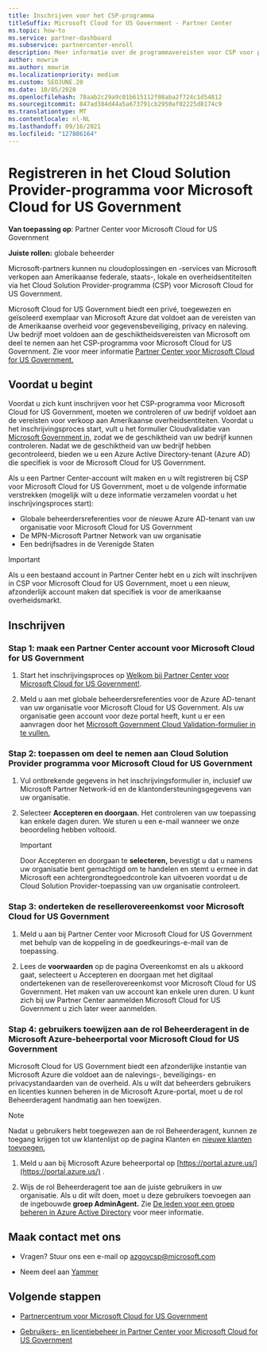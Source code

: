 ```yaml
---
title: Inschrijven voor het CSP-programma
titleSuffix: Microsoft Cloud for US Government - Partner Center
ms.topic: how-to
ms.service: partner-dashboard
ms.subservice: partnercenter-enroll
description: Meer informatie over de programmavereisten voor CSP voor partners die zich willen inschrijven in Cloud Solution Provider programma voor Microsoft Cloud for US Government.
author: mowrim
ms.author: mowrim
ms.localizationpriority: medium
ms.custom: SEOJUNE.20
ms.date: 10/05/2020
ms.openlocfilehash: 78aab2c29a9c01b615112f08aba2f724c1d54812
ms.sourcegitcommit: 847ad384d44a5a673791cb2950af02225d8174c9
ms.translationtype: MT
ms.contentlocale: nl-NL
ms.lasthandoff: 09/16/2021
ms.locfileid: "127886164"
---
```

# <a name="enroll-in-the-cloud-solution-provider-program-for-microsoft-cloud-for-us-government"></a>Registreren in het Cloud Solution Provider-programma voor Microsoft Cloud for US Government

**Van toepassing op**: Partner Center voor Microsoft Cloud for US Government

**Juiste rollen:** globale beheerder

Microsoft-partners kunnen nu cloudoplossingen en -services van Microsoft verkopen aan Amerikaanse federale, staats-, lokale en overheidsentiteiten via het Cloud Solution Provider-programma (CSP) voor Microsoft Cloud for US Government.

Microsoft Cloud for US Government biedt een privé, toegewezen en geïsoleerd exemplaar van Microsoft Azure dat voldoet aan de vereisten van de Amerikaanse overheid voor gegevensbeveiliging, privacy en naleving. Uw bedrijf moet voldoen aan de geschiktheidsvereisten van Microsoft om deel te nemen aan het CSP-programma voor Microsoft Cloud for US Government. Zie voor meer informatie [Partner Center voor Microsoft Cloud for US Government.](partner-center-for-microsoft-us-govt-cloud.md)

## <a name="before-you-begin"></a>Voordat u begint

Voordat u zich kunt inschrijven voor het CSP-programma voor Microsoft Cloud for US Government, moeten we controleren of uw bedrijf voldoet aan de vereisten voor verkoop aan Amerikaanse overheidsentiteiten. Voordat u het inschrijvingsproces start, vult u het formulier Cloudvalidatie van [Microsoft Government in,](https://azuregov.microsoft.com/csp) zodat we de geschiktheid van uw bedrijf kunnen controleren. Nadat we de geschiktheid van uw bedrijf hebben gecontroleerd, bieden we u een Azure Active Directory-tenant (Azure AD) die specifiek is voor de Microsoft Cloud for US Government.  

Als u een Partner Center-account wilt maken en u wilt registreren bij CSP voor Microsoft Cloud for US Government, moet u de volgende informatie verstrekken (mogelijk wilt u deze informatie verzamelen voordat u het inschrijvingsproces start):

- Globale beheerdersreferenties voor de nieuwe Azure AD-tenant van uw organisatie voor Microsoft Cloud for US Government
- De MPN-Microsoft Partner Network van uw organisatie
- Een bedrijfsadres in de Verenigde Staten

> [!IMPORTANT]  
> Als u een bestaand account in Partner Center hebt en u zich wilt inschrijven in CSP voor Microsoft Cloud for US Government, moet u een nieuw, afzonderlijk account maken dat specifiek is voor de amerikaanse overheidsmarkt.

## <a name="how-to-enroll"></a>Inschrijven

### <a name="step-1---create-a-partner-center-account-for-microsoft-cloud-for-us-government"></a>Stap 1: maak een Partner Center account voor Microsoft Cloud for US Government

1. Start het inschrijvingsproces op [Welkom bij Partner Center voor Microsoft Cloud for US Government!](https://partnercenter.microsoft.com/register/resellerusgjoinnow).

2. Meld u aan met globale beheerdersreferenties voor de Azure AD-tenant van uw organisatie voor Microsoft Cloud for US Government. Als uw organisatie geen account voor deze portal heeft, kunt u er een aanvragen door het [Microsoft Government Cloud Validation-formulier in te vullen.](https://azuregov.microsoft.com/csp)

### <a name="step-2---apply-to-participate-in-the-cloud-solution-provider-program-for-microsoft-cloud-for-us-government"></a>Stap 2: toepassen om deel te nemen aan Cloud Solution Provider programma voor Microsoft Cloud for US Government

1. Vul ontbrekende gegevens in het inschrijvingsformulier in, inclusief uw Microsoft Partner Network-id en de klantondersteuningsgegevens van uw organisatie.

2. Selecteer **Accepteren en doorgaan.** Het controleren van uw toepassing kan enkele dagen duren. We sturen u een e-mail wanneer we onze beoordeling hebben voltooid.

   > [!IMPORTANT]
   > Door Accepteren en doorgaan te **selecteren,** bevestigt u dat u namens uw organisatie bent gemachtigd om te handelen en stemt u ermee in dat Microsoft een achtergrondtegoedcontrole kan uitvoeren voordat u de Cloud Solution Provider-toepassing van uw organisatie controleert.

### <a name="step-3---sign-the-reseller-agreement-for-microsoft-cloud-for-us-government"></a>Stap 3: onderteken de resellerovereenkomst voor Microsoft Cloud for US Government

1. Meld u aan bij Partner Center voor Microsoft Cloud for US Government met behulp van de koppeling in de goedkeurings-e-mail van de toepassing.

2. Lees de **voorwaarden** op de pagina Overeenkomst en  als u akkoord gaat, selecteert u Accepteren en doorgaan met het digitaal ondertekenen van de resellerovereenkomst voor Microsoft Cloud for US Government. Het maken van uw account kan enkele uren duren. U kunt zich bij uw Partner Center aanmelden Microsoft Cloud for US Government u zich later weer aanmelden.

### <a name="step-4---assign-users-to-the-admin-agent-role-in-the-microsoft-azure-admin-portal-for-microsoft-cloud-for-us-government"></a>Stap 4: gebruikers toewijzen aan de rol Beheerderagent in de Microsoft Azure-beheerportal voor Microsoft Cloud for US Government

Microsoft Cloud for US Government biedt een afzonderlijke instantie van Microsoft Azure die voldoet aan de nalevings-, beveiligings- en privacystandaarden van de overheid. Als u wilt dat beheerders gebruikers en licenties kunnen beheren in de Microsoft Azure-portal, moet u de rol Beheerderagent handmatig aan hen toewijzen.

> [!NOTE]
> Nadat u gebruikers hebt toegewezen aan de rol Beheerderagent, kunnen  ze toegang krijgen tot uw klantenlijst op de pagina Klanten en [nieuwe klanten toevoegen.](add-a-new-customer.md)

1. Meld u aan bij Microsoft Azure beheerportal op [https://portal.azure.us/](https://portal.azure.us/) .

2. Wijs de rol Beheerderagent toe aan de juiste gebruikers in uw organisatie. Als u dit wilt doen, moet u deze gebruikers toevoegen aan de ingebouwde **groep AdminAgent.** Zie [De leden voor een groep beheren in Azure Active Directory](/azure/active-directory/active-directory-groups-members-azure-portal) voor meer informatie.

## <a name="connect-with-us"></a>Maak contact met ons

- Vragen? Stuur ons een e-mail op azgovcsp@microsoft.com

- Neem deel aan [Yammer](https://www.yammer.com/cloudpartnercommunity/#/threads/inGroup?type=in_group&feedId=11509777)

## <a name="next-steps"></a>Volgende stappen

- [Partnercentrum voor Microsoft Cloud for US Government](partner-center-for-microsoft-us-govt-cloud.md)

- [Gebruikers- en licentiebeheer in Partner Center voor Microsoft Cloud for US Government](user-management-in-partner-center-for-microsoft-us-govt-cloud.md)
